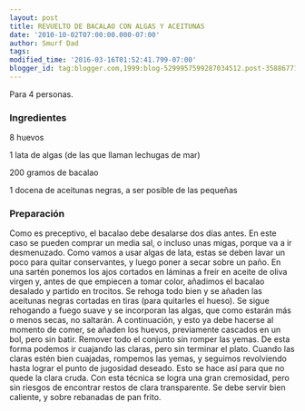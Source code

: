 ```yaml
---
layout: post
title: REVUELTO DE BACALAO CON ALGAS Y ACEITUNAS
date: '2010-10-02T07:00:00.000-07:00'
author: Smurf Dad
tags: 
modified_time: '2016-03-16T01:52:41.799-07:00'
blogger_id: tag:blogger.com,1999:blog-5299957599287034512.post-3588677130045492195
---
```


Para 4 personas.

<h3>Ingredientes</h3>

8 huevos

1 lata de algas (de las que llaman lechugas de mar)

200 gramos de bacalao

1 docena de aceitunas negras, a ser posible de las pequeñas

<h3>Preparación</h3>

Como es preceptivo, el bacalao debe desalarse dos días antes. En este caso se pueden comprar un media sal, o incluso unas migas, porque va a ir desmenuzado. Como vamos a usar algas de lata, estas se deben lavar un poco para quitar conservantes, y luego poner a secar sobre un paño. En una sartén ponemos los ajos cortados en láminas a freír en aceite de oliva virgen y, antes de que empiecen a tomar color, añadimos el bacalao desalado y partido en trocitos. Se rehoga todo bien y se añaden las aceitunas negras cortadas en tiras (para quitarles el hueso). Se sigue rehogando a fuego suave y se incorporan las algas, que como estarán más o menos secas, no saltarán. A continuación, y esto ya debe hacerse al momento de comer, se añaden los huevos, previamente cascados en un bol, pero sin batir. Remover todo el conjunto sin romper las yemas. De esta forma podemos ir cuajando las claras, pero sin terminar el plato. Cuando las claras estén bien cuajadas, rompemos las yemas, y seguimos revolviendo hasta lograr el punto de jugosidad deseado. Esto se hace así para que no quede la clara cruda. Con esta técnica se logra una gran cremosidad, pero sin riesgos de encontrar restos de clara transparente. Se debe servir bien caliente, y sobre rebanadas de pan frito.

